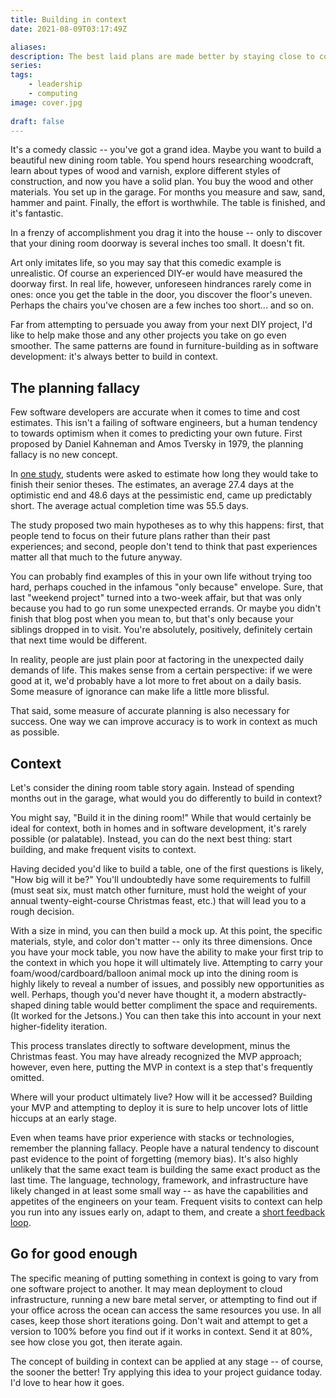```yaml
---
title: Building in context
date: 2021-08-09T03:17:49Z

aliases:
description: The best laid plans are made better by staying close to context.
series:
tags:
    - leadership
    - computing
image: cover.jpg
 
draft: false
---
```


It's a comedy classic -- you've got a grand idea. Maybe you want to build a beautiful new dining room table. You spend hours researching woodcraft, learn about types of wood and varnish, explore different styles of construction, and now you have a solid plan. You buy the wood and other materials. You set up in the garage. For months you measure and saw, sand, hammer and paint. Finally, the effort is worthwhile. The table is finished, and it's fantastic.

In a frenzy of accomplishment you drag it into the house -- only to discover that your dining room doorway is several inches too small. It doesn't fit.

Art only imitates life, so you may say that this comedic example is unrealistic. Of course an experienced DIY-er would have measured the doorway first. In real life, however, unforeseen hindrances rarely come in ones: once you get the table in the door, you discover the floor's uneven. Perhaps the chairs you've chosen are a few inches too short... and so on.

Far from attempting to persuade you away from your next DIY project, I'd like to help make those and any other projects you take on go even smoother. The same patterns are found in furniture-building as in software development: it's always better to build in context.

## The planning fallacy

Few software developers are accurate when it comes to time and cost estimates. This isn't a failing of software engineers, but a human tendency to towards optimism when it comes to predicting your own future. First proposed by Daniel Kahneman and Amos Tversky in 1979, the planning fallacy is no new concept.

In [one study](https://www.semanticscholar.org/paper/Exploring-the-%22planning-fallacy%22%3A-Why-people-their-Buehler-Griffin/f91964dad8c0e54cd58b1aa99e430b900fcf082b), students were asked to estimate how long they would take to finish their senior theses. The estimates, an average 27.4 days at the optimistic end and 48.6 days at the pessimistic end, came up predictably short. The average actual completion time was 55.5 days.

The study proposed two main hypotheses as to why this happens: first, that people tend to focus on their future plans rather than their past experiences; and second, people don't tend to think that past experiences matter all that much to the future anyway.

You can probably find examples of this in your own life without trying too hard, perhaps couched in the infamous "only because" envelope. Sure, that last "weekend project" turned into a two-week affair, but that was only because you had to go run some unexpected errands. Or maybe you didn't finish that blog post when you mean to, but that's only because your siblings dropped in to visit. You're absolutely, positively, definitely certain that next time would be different.

In reality, people are just plain poor at factoring in the unexpected daily demands of life. This makes sense from a certain perspective: if we were good at it, we'd probably have a lot more to fret about on a daily basis. Some measure of ignorance can make life a little more blissful.

That said, some measure of accurate planning is also necessary for success. One way we can improve accuracy is to work in context as much as possible.

## Context

Let's consider the dining room table story again. Instead of spending months out in the garage, what would you do differently to build in context?

You might say, "Build it in the dining room!" While that would certainly be ideal for context, both in homes and in software development, it's rarely possible (or palatable). Instead, you can do the next best thing: start building, and make frequent visits to context.

Having decided you'd like to build a table, one of the first questions is likely, "How big will it be?" You'll undoubtedly have some requirements to fulfill (must seat six, must match other furniture, must hold the weight of your annual twenty-eight-course Christmas feast, etc.) that will lead you to a rough decision.

With a size in mind, you can then build a mock up. At this point, the specific materials, style, and color don't matter -- only its three dimensions. Once you have your mock table, you now have the ability to make your first trip to the context in which you hope it will ultimately live. Attempting to carry your foam/wood/cardboard/balloon animal mock up into the dining room is highly likely to reveal a number of issues, and possibly new opportunities as well. Perhaps, though you'd never have thought it, a modern abstractly-shaped dining table would better compliment the space and requirements. (It worked for the Jetsons.) You can then take this into account in your next higher-fidelity iteration.

This process translates directly to software development, minus the Christmas feast. You may have already recognized the MVP approach; however, even here, putting the MVP in context is a step that's frequently omitted.

Where will your product ultimately live? How will it be accessed? Building your MVP and attempting to deploy it is sure to help uncover lots of little hiccups at an early stage.

Even when teams have prior experience with stacks or technologies, remember the planning fallacy. People have a natural tendency to discount past evidence to the point of forgetting (memory bias). It's also highly unlikely that the same exact team is building the same exact product as the last time. The language, technology, framework, and infrastructure have likely changed in at least some small way -- as have the capabilities and appetites of the engineers on your team. Frequent visits to context can help you run into any issues early on, adapt to them, and create a [short feedback loop](/blog/how-to-set-up-a-short-feedback-loop-as-a-solo-coder/).

## Go for good enough

The specific meaning of putting something in context is going to vary from one software project to another. It may mean deployment to cloud infrastructure, running a new bare metal server, or attempting to find out if your office across the ocean can access the same resources you use. In all cases, keep those short iterations going. Don't wait and attempt to get a version to 100% before you find out if it works in context. Send it at 80%, see how close you got, then iterate again.

The concept of building in context can be applied at any stage -- of course, the sooner the better! Try applying this idea to your project guidance today. I'd love to hear how it goes.
